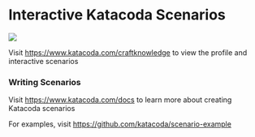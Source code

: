 # Interactive Katacoda Scenarios

[![](http://shields.katacoda.com/katacoda/craftknowledge/count.svg)](https://www.katacoda.com/craftknowledge "Get your profile on Katacoda.com")

Visit https://www.katacoda.com/craftknowledge to view the profile and interactive scenarios

### Writing Scenarios
Visit https://www.katacoda.com/docs to learn more about creating Katacoda scenarios

For examples, visit https://github.com/katacoda/scenario-example
